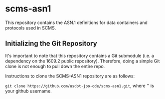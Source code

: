# scms-asn1

This repository contains the ASN.1 definitions for data containers and protocols
used in SCMS.

## Initializing the Git Repository

It's important to note that this repository contains a Git submodule (i.e. a
dependency on the 1609.2 public repository). Therefore, doing a simple Git
clone is not enough to pull down the entire repo.

Instructions to clone the SCMS-ASN1 repository are as follows:

```git clone https://github.com/usdot-jpo-ode/scms-asn1.git```, where 
'<username>' is your github username.


